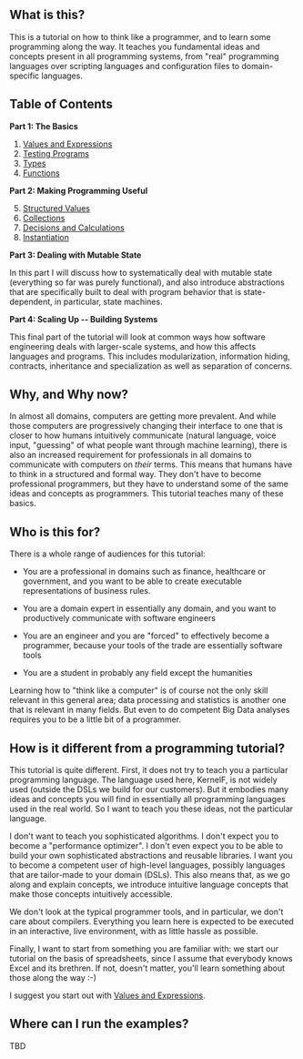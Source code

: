 ## What is this?

This is a tutorial on how to think like a programmer, and to learn some
programming along the way. It teaches you fundamental ideas and concepts
present in all programming systems, from "real" programming languages
over scripting languages and configuration files to domain-specific
languages.


## Table of Contents



**Part 1: The Basics**

1. [Values and Expressions](doc/chapter01_values/index.md)
2. [Testing Programs](doc/chapter02_testing/index.md)
3. [Types](doc/chapter03_types/index.md)
4. [Functions](doc/chapter04_functions/index.md)

**Part 2: Making Programming Useful**

5. [Structured Values](doc/chapter05_structured/index.md)
6. [Collections](doc/chapter06_collections/index.md)
7. [Decisions and Calculations](doc/chapter07_decAndCalc/index.md)
8. [Instantiation](doc/chapter08_instantiation/index.md)

**Part 3: Dealing with Mutable State**

In this part I will discuss how to systematically deal with mutable state (everything so far was purely functional), and also introduce abstractions that are specifically built to deal with program behavior that is state-dependent, in particular, state machines.

**Part 4: Scaling Up -- Building Systems**

This final part of the tutorial will look at common ways how software engineering deals with larger-scale systems, and how this affects languages and programs. This includes modularization, information hiding, contracts, inheritance and specialization as well as separation of concerns. 




## Why, and Why now?

In almost all domains, computers are getting more prevalent. And while
those computers are progressively changing their interface to one that
is closer to how humans intuitively communicate (natural language, voice
input, "guessing" of what people want through machine learning), there
is also an increased requirement for professionals in all domains to
communicate with computers on _their_ terms. This means that humans have
to think in a structured and formal way. They don't have to become
professional programmers, but they have to understand some of the same
ideas and concepts as programmers. This tutorial teaches many of these
basics. 

## Who is this for?

There is a whole range of audiences for this tutorial:

* You are a professional in domains such as finance, healthcare or government, and
  you want to be able to create executable representations of business rules.
  
* You are a domain expert in essentially any domain, and you want to productively
  communicate with software engineers
  
* You are an engineer and you are "forced" to effectively become a programmer,
  because your tools of the trade are essentially software tools  

* You are a student in probably any field except the humanities

Learning how to "think like a computer" is of course not the only skill
relevant in this general area; data processing and statistics is another
one that is relevant in many fields. But even to do competent Big Data
analyses requires you to be a little bit of a programmer.


## How is it different from a programming tutorial?

This tutorial is quite different. First, it does not try to teach you a
particular programming language. The language used here, KernelF, is not
widely used (outside the DSLs we build for our customers). But it
embodies many ideas and concepts you will find in essentially all
programming languages used in the real world. So I want to teach you
these ideas, not the particular language.

I don't want to teach you sophisticated algorithms. I don't expect you
to become a "performance optimizer". I don't even expect you to be able
to build your own sophisticated abstractions and reusable libraries. I
want you to become a competent user of high-level languages, possibly
languages that are tailor-made to your domain (DSLs). This also means that,
as we go along and explain concepts, we introduce intuitive language 
concepts that make those concepts intuitively accessible. 

We don't look at the typical programmer tools, and in particular, we
don't care about compilers. Everything you learn here is expected to be
executed in an interactive, live environment, with as little hassle as
possible.

Finally, I want to start from something you are familiar with: we start
our tutorial on the basis of spreadsheets, since I assume that everybody
knows Excel and its brethren. If not, doesn't matter, you'll learn 
something about those along the way :-)

I suggest you start out with [Values and Expressions](doc/chapter01_values/index.md).

## Where can I run the examples?

TBD

